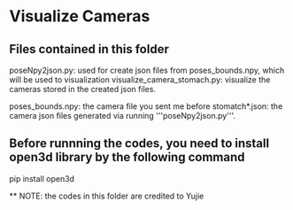 # Visualize Cameras

## Files contained in this folder
poseNpy2json.py: used for create json files from poses_bounds.npy, which will be used to visualization 
visualize_camera_stomach.py:  visualize the cameras stored in the created json files. 

poses_bounds.npy: the camera file you sent me before 
stomatch*.json: the camera json files generated via running '''poseNpy2json.py'''.

## Before runnning the codes, you need to install open3d library by the following command
pip install open3d   

** NOTE: the codes in this folder are credited to Yujie